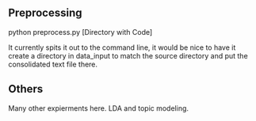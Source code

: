 ## Preprocessing

python preprocess.py [Directory with Code]

It currently spits it out to the command line, it would be nice to have it create a directory in data_input to match the source directory and put the consolidated text file there.


## Others

Many other expierments here. LDA and topic modeling. 
